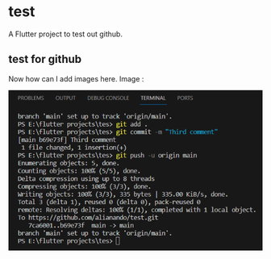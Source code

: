 # test

A Flutter project to test out github.

## test for github
Now how can I add images here.
Image :

<img loading="lazy" width="600px" src="./lib/assets/git_readme/Screenshot 2024-01-28 123050.png" alt="screenshot png" />
<!-- <img width=60% src='./a.jpg'> -->
